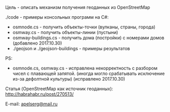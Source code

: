 ﻿Цель - описать механизм получения геоданных из OpenStreetMap


./code - примеры консольных программ на C#:
  - osmnode.cs - получить объекты-точки (вулканы, страны, города)
  - osmway.cs - получить объекты-линии (пустыни)
  - osmway-buildings.cs - получить дома (постройки) с номерами домов
    (добавлено 2017.10.30)
  - ./geojson и ./geojson-buildings - примеры результатов


PS:
  - osmnode.cs, osmway.cs - исправлена некорректность с разбором чисел с плавающей запятой.
    (иногда могло срабатывать исключение из-за дефолтной культуры) (исправлено 2017.10.30)


Статья (OpenStreetMap как источник геоданных): http://habrahabr.ru/post/270513/


E-mail: apelserg@mail.ru
